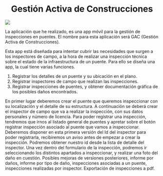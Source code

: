 <h1 align="center"> Gestión Activa de Construcciones </h1>

 <p align="left">
   <img src="https://img.shields.io/badge/STATUS-EN%20DESAROLLO-green">
   </p>

La aplicación que he realizado, es una app móvil para la gestión de inspecciones en puentes.
El nombre para esta aplicación será GAC (Gestión Activa de Construcciones).

Esta app está diseñada para intentar cubrir las necesidades que surgen a los inspectores de campo, a la hora de realizar una inspección técnica sobre el estado de la infraestructura de un puente.
Para ello se diseña una app, la cual tiene varias funciones. 

1. Registrar los detalles de un puente y su ubicación en el plano.
2. Registrar inspectores de campo que realizan las inspecciones.
3. Registrar inspecciones de puentes, y obtener documentación gráfica de los posibles daños encontrados.

En primer lugar deberemos crear el puente que queremos inspeccionar con su localización y el detalle de su estructura. 
A continuación se deberá crear el inspector de campo que va a realizar la inspección, con sus datos personales y número de licencia.
Para poder registrar una inspección, tendremos que irnos al listado general de puentes y apretar sobre el botón registrar inspección asociado al puente que vamos a inspeccionar.
Deberemos disponer en esta primera versión del Id del inspector para poder registrarla, recibiremos un aviso antes de empezar a crear la inspección. Podremos obtener nuestro id desde la lista de detalle del inspector.
Una vez dentro del formulario de la inspección, podremos ir seleccionando los distintos apartados a inspeccionar, y realizar una foto del daño en cuestión.
Posibles mejoras de versiones posteriores, informe por daños, informe por tipo de daño, inspecciones asociadas a un puente, inspecciones realizadas por inspector.
Exportación de inspecciones a pdf.

